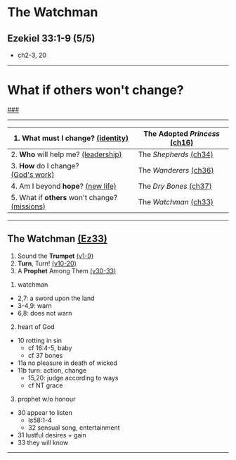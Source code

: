 <!-- .slide: <%= bg("unsplash-Jztmx9yqjBw-stars.jpg") %> id="title" -->
# The Watchman
## Ezekiel 33:1-9 (5/5)

>>>
+ ch2-3, 20

---
<!-- .slide: data-background="white" -->
# What if **others** won't change?

[###](#/outline "secret")

---

| 1. **What** must I change? [(identity)](# "ref") | The Adopted *Princess* [(ch16)](# "ref") |
| --- | --- |
| 2. **Who** will help me? [(leadership)](# "ref") | The *Shepherds* [(ch34)](# "ref") |
| 3. **How** do I change? <br>[(God's work)](# "ref") | The *Wanderers* [(ch36)](# "ref") |
| 4. Am I beyond **hope**? [(new life)](# "ref") | The *Dry Bones* [(ch37)](# "ref") |
| 5. What if **others** won't change? [(missions)](# "ref") | The *Watchman* [(ch33)](# "ref") |

---
<!-- .slide: <%= bg("unsplash-Jztmx9yqjBw-stars.jpg") %> id="outline" class="outline" -->
## The Watchman [(Ez33)](# "ref")
1. Sound the **Trumpet** [(v1-9)](# "ref")
2. **Turn**, Turn! [(v10-20)](# "ref")
3. A **Prophet** Among Them [(v30-33)](# "ref")

>>>
1. watchman
  + 2,7: a sword upon the land
  + 3-4,9: warn
  + 6,8: does not warn
2. heart of God
  + 10 rotting in sin
    + cf 16:4-5, baby
    + cf 37 bones
  + 11a no pleasure in death of wicked
  + 11b turn: action, change
    + 15,20: judge according to ways
    + cf NT grace
3. prophet w/o honour
  + 30 appear to listen
    + Is58:1-4
    + 32 sensual song, entertainment
  + 31 lustful desires + gain
  + 33 they will know

---
<!-- .slide: <%= bg("unsplash-Jztmx9yqjBw-stars.jpg") %> class="empty" -->

